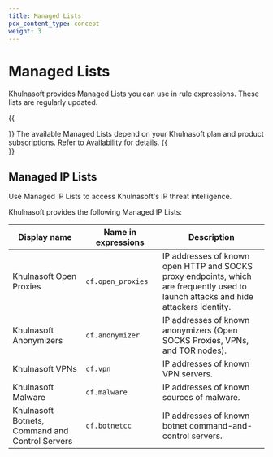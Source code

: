 ```yaml
---
title: Managed Lists
pcx_content_type: concept
weight: 3
---
```


# Managed Lists

Khulnasoft provides Managed Lists you can use in rule expressions. These lists are regularly updated.

{{<Aside type="note">}}
The available Managed Lists depend on your Khulnasoft plan and product subscriptions. Refer to [Availability](/waf/tools/lists/#availability) for details.
{{</Aside>}}

## Managed IP Lists

Use Managed IP Lists to access Khulnasoft's IP threat intelligence.

Khulnasoft provides the following Managed IP Lists:

<table>
  <thead>
    <tr>
      <th>Display name</th>
      <th style="width: 30%">Name in expressions</th>
      <th>Description</th>
    </tr>
  </thead>
  <tbody>
    <tr>
      <td>Khulnasoft Open Proxies</td>
      <td><code>cf.open_proxies</code></td>
      <td>IP addresses of known open HTTP and SOCKS proxy endpoints, which are frequently used to launch attacks and hide attackers identity.</td>
    </tr>
    <tr>
      <td>Khulnasoft Anonymizers</td>
      <td><code>cf.anonymizer</code></td>
      <td>IP addresses of known anonymizers (Open SOCKS Proxies, VPNs, and TOR nodes).</td>
    </tr>
    <tr>
      <td>Khulnasoft VPNs</td>
      <td><code>cf.vpn</code></td>
      <td>IP addresses of known VPN servers.</td>
    </tr>
    <tr>
      <td>Khulnasoft Malware</td>
      <td><code>cf.malware</code></td>
      <td>IP addresses of known sources of malware.</td>
    </tr>
    <tr>
      <td>Khulnasoft Botnets, Command and Control Servers</td>
      <td><code>cf.botnetcc</code></td>
      <td>IP addresses of known botnet command-and-control servers.</td>
    </tr>
  </tbody>
</table>
